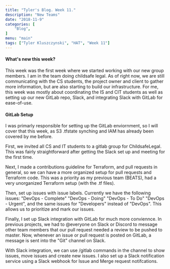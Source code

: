 ```yaml
--- 
title: "Tyler's Blog. Week 11." 
description: "New Teams" 
date: "2018-11-9" 
categories: [ 
    "Blog",
] 
menu: "main" 
tags: ["Tyler Kluszczynski", "HAT", "Week 11"]
---
```


#### What's new this week?

This week was the first week where we started working with our new group members. I am in the team doing childsafe legal. As of right now, we are still communicating with the CS students, the project owner and client to gather more information, but are also starting to build our infrastructure. For me, this week was mostly about coordinating the IS and CIT students as well as setting up our new GitLab repo, Slack, and integrating Slack with GitLab for ease-of-use.

#### GitLab Setup
I was primarly responsible for setting up the GitLab enviornment, so I will cover that this week, as S3 .tfstate synching and IAM has already been covered by me before. 

First, we invited all CS and IT students to a gitlab group for ChildsafeLegal. This was fairly straightforward after getting the Slack set up and meeting for the first time. 

Next, I made a contributions guideline for Terraform, and pull requests in general, so we can have a more organized setup for pull requests and Terraform code. This was a priority as my previous team (BEATS), had a very unorganized Terraform setup (with the .tf files). 

Then, set up issues with issue labels. Currently we have the following issues: "DevOps - Complete" "DevOps - Doing" "DevOps - To Do" "DevOps - Urgent", and the same issues for "Developers" instead of "DevOps". This allows us to prioritize and mark our issues.

Finally, I set up Slack integration with GitLab for much more conviennce. In previous projects, we had to @everyone on Slack or Discord to message other team members that our pull request needed a review to be pushed to master. Now, whenever an issue or pull request is posted on GitLab, a message is sent into the "Git" channel on Slack. 

With Slack integration, we can use /gitlab commands in the channel to show issues, move issues and create new issues. I also set up a Slack notification service using a Slack webhook for Issue and Merge request notifcations.
